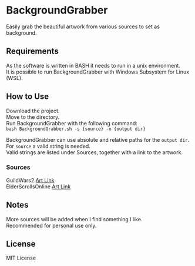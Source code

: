 # BackgroundGrabber
Easily grab the beautiful artwork from various sources to set as background.

## Requirements
As the software is written in BASH it needs to run in a unix environment.  
It is possible to run BackgroundGrabber with Windows Subsystem for Linux (WSL).

## How to Use
Download the project.  
Move to the directory.  
Run BackgroundGrabber with the following command:  
`bash BackgroundGrabber.sh -s {source} -o {output dir}`

BackgroundGrabber can use absolute and relative paths for the `output dir`.  
For `source` a valid string is needed.  
Valid strings are listed under Sources, together with a link to the artwork.

### Sources
GuildWars2 [Art Link](https://wiki.guildwars2.com/wiki/Category:Loading_screen_images)  
ElderScrollsOnline [Art Link](https://en.uesp.net/wiki/Online:Loading_Screens)

## Notes
More sources will be added when I find something I like.  
Recommended for personal use only.

## License
MIT License